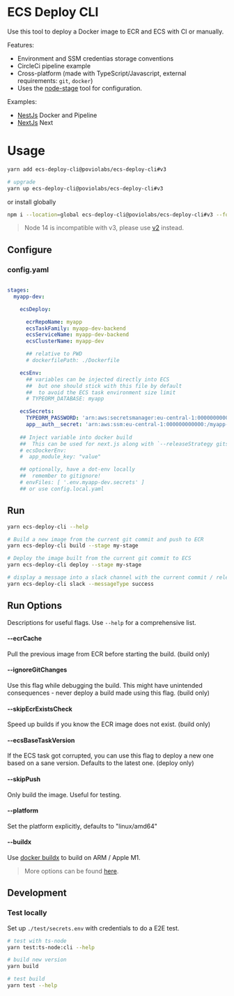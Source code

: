 # ECS Deploy CLI

Use this tool to deploy a Docker image to ECR and ECS with CI or manually.

Features:

- Environment and SSM credentias storage conventions
- CircleCi pipeline example
- Cross-platform (made with TypeScript/Javascript, external requirements: `git`, `docker`)
- Uses the [node-stage](https://github.com/poviolabs/node-stage) tool for configuration.


Examples:

- [NestJs](./examples/nestjs) Docker and Pipeline
- [NextJs](./examples/nextjs) Next

# Usage

```bash
yarn add ecs-deploy-cli@poviolabs/ecs-deploy-cli#v3

# upgrade
yarn up ecs-deploy-cli@poviolabs/ecs-deploy-cli#v3
```

or install globally

```bash
npm i --location=global ecs-deploy-cli@poviolabs/ecs-deploy-cli#v3 --force
```

> Node 14 is incompatible with v3, please use [v2](https://github.com/poviolabs/ecs-deploy-cli/tree/v2) instead.

## Configure

### config.yaml
```yaml

stages:
  myapp-dev:

    ecsDeploy:

      ecrRepoName: myapp
      ecsTaskFamily: myapp-dev-backend
      ecsServiceName: myapp-dev-backend
      ecsClusterName: myapp-dev

      ## relative to PWD
      # dockerfilePath: ./Dockerfile

    ecsEnv:
      ## variables can be injected directly into ECS
      ##  but one should stick with this file by default
      ##  to avoid the ECS task environment size limit
      # TYPEORM_DATABASE: myapp

    ecsSecrets:
      TYPEORM_PASSWORD: 'arn:aws:secretsmanager:eu-central-1:000000000000:....'
      app__auth__secret: 'arn:aws:ssm:eu-central-1:000000000000:/myapp-dev/secret'
    
    ## Inject variable into docker build
    ##  This can be used for next.js along with `--releaseStrategy gitsha-stage`
    # ecsDockerEnv:
    #  app_module_key: "value"

    ## optionally, have a dot-env locally
    ##  remember to gitignore!
    # envFiles: [ '.env.myapp-dev.secrets' ]
    ## or use config.local.yaml
```

## Run

```bash
yarn ecs-deploy-cli --help

# Build a new image from the current git commit and push to ECR 
yarn ecs-deploy-cli build --stage my-stage

# Deploy the image built from the current git commit to ECS
yarn ecs-deploy-cli deploy --stage my-stage

# display a message into a slack channel with the current commit / release
yarn ecs-deploy-cli slack --messageType success
```

## Run Options

Descriptions for useful flags. Use `--help` for a comprehensive list.

#### --ecrCache

Pull the previous image from ECR before starting the build. (build only)

#### --ignoreGitChanges

Use this flag while debugging the build. This might have unintended consequences - never deploy a build made using this flag. (build only)

#### --skipEcrExistsCheck

Speed up builds if you know the ECR image does not exist. (build only)

#### --ecsBaseTaskVersion

If the ECS task got corrupted, you can use this flag to deploy a new one based on a sane version. Defaults to the latest one. (deploy only)

#### --skipPush

Only build the image. Useful for testing.

#### --platform

Set the platform explicitly, defaults to "linux/amd64"

#### --buildx

Use [docker buildx](https://docs.docker.com/buildx/working-with-buildx/) to build on ARM / Apple M1.

> More options can be found [here](https://github.com/poviolabs/node-stage#options).

## Development

### Test locally

Set up `./test/secrets.env` with credentials to do a E2E test.

```bash
# test with ts-node
yarn test:ts-node:cli --help

# build new version
yarn build

# test build
yarn test --help
```
